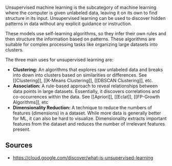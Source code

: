 Unsupervised machine learning is the subcategory of machine learning where the computer is given unlabeled data, leaving it on its own to find structure in its input. Unsupervised learning can be used to discover hidden patterns in data without any explicit guidance or instruction.

These models use self-learning algorithms, so they infer their own rules and then structure the information based on patterns. These algorithms are suitable for complex processing tasks like organizing large datasets into clusters.

The three main uses for unsupervised learning are:
- **Clustering:** An algorithms that explores raw unlabeled data and breaks into down into clusters based on similarities or differences. See [[Clustering]], [[K-Means Clustering]], [[DBSCAN Clustering]], etc.
- **Association:** A rule-based approach to reveal relationships between data points in large datasets. Essentially, it discovers correlations and co-occurrences within the data. See [[Apriori]], [[Eclat]], [[FP-Growth Algorithms]], etc
- **Dimensionality Reduction:** A technique to reduce the numbers of features (dimensions) in a dataset. While more data is generally better for ML, it can also be hard to visualize. Dimensionality extracts important features from the dataset and reduces the number of irrelevant features present.
## Sources
- https://cloud.google.com/discover/what-is-unsupervised-learning
